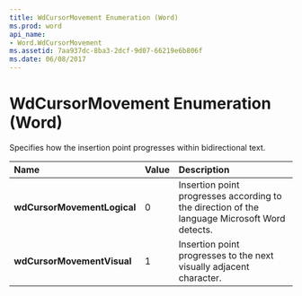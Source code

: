 ```yaml
---
title: WdCursorMovement Enumeration (Word)
ms.prod: word
api_name:
- Word.WdCursorMovement
ms.assetid: 7aa937dc-8ba3-2dcf-9d07-66219e6b806f
ms.date: 06/08/2017
---
```



# WdCursorMovement Enumeration (Word)

Specifies how the insertion point progresses within bidirectional text.



|**Name**|**Value**|**Description**|
|:-----|:-----|:-----|
| **wdCursorMovementLogical**|0|Insertion point progresses according to the direction of the language Microsoft Word detects.|
| **wdCursorMovementVisual**|1|Insertion point progresses to the next visually adjacent character.|


